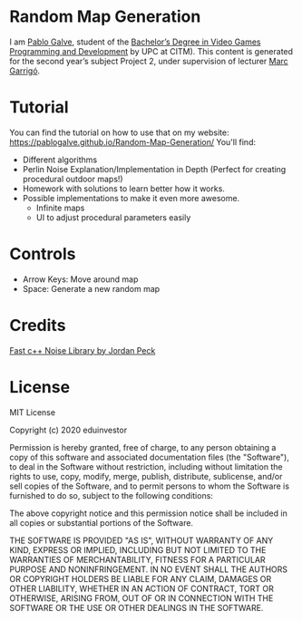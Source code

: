 # Random Map Generation
 
I am [Pablo Galve](https://www.linkedin.com/in/pablogalve), student of the
[Bachelor’s Degree in
Video Games Programming and Development](https://www.citm.upc.edu/ing/estudis/graus-videojocs/) by UPC at CITM). 
This content is generated for the second year’s subject Project 2, under supervision of lecturer
[Marc Garrigó](https://www.linkedin.com/in/mgarrigo).

# Tutorial
You can find the tutorial on how to use that on my website: https://pablogalve.github.io/Random-Map-Generation/
You'll find:
- Different algorithms
- Perlin Noise Explanation/Implementation in Depth (Perfect for creating procedural outdoor maps!)
- Homework with solutions to learn better how it works.
- Possible implementations to make it even more awesome.
	- Infinite maps
	- UI to adjust procedural parameters easily

# Controls 
- Arrow Keys: Move around map
- Space: Generate a new random map
	
# Credits
[Fast c++ Noise Library by Jordan Peck](https://github.com/Auburns/FastNoise)

# License
MIT License

Copyright (c) 2020 eduinvestor

Permission is hereby granted, free of charge, to any person obtaining a copy
of this software and associated documentation files (the "Software"), to deal
in the Software without restriction, including without limitation the rights
to use, copy, modify, merge, publish, distribute, sublicense, and/or sell
copies of the Software, and to permit persons to whom the Software is
furnished to do so, subject to the following conditions:

The above copyright notice and this permission notice shall be included in all
copies or substantial portions of the Software.

THE SOFTWARE IS PROVIDED "AS IS", WITHOUT WARRANTY OF ANY KIND, EXPRESS OR
IMPLIED, INCLUDING BUT NOT LIMITED TO THE WARRANTIES OF MERCHANTABILITY,
FITNESS FOR A PARTICULAR PURPOSE AND NONINFRINGEMENT. IN NO EVENT SHALL THE
AUTHORS OR COPYRIGHT HOLDERS BE LIABLE FOR ANY CLAIM, DAMAGES OR OTHER
LIABILITY, WHETHER IN AN ACTION OF CONTRACT, TORT OR OTHERWISE, ARISING FROM,
OUT OF OR IN CONNECTION WITH THE SOFTWARE OR THE USE OR OTHER DEALINGS IN THE
SOFTWARE.